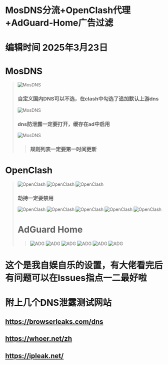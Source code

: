 # MosDNS分流+OpenClash代理+AdGuard-Home广告过滤
# 编辑时间 2025年3月23日
# MosDNS

>![MosDNS](images/MosDNS11.png)
> 
> ### **自定义国内DNS可以不选，在clash中勾选了追加默认上游dns**
> 
> ![MosDNS](images/MosDNS2.png)
> 
> ### **dns防泄露一定要打开，缓存在ad中启用**
> 
> ![MosDNS](images/MosDNS3.png)
> 
> > ### **规则列表一定要第一时间更新**

# OpenClash

> ![OpenClash](images/OpenClash1.png)
> ![OpenClash](images/OpenClash2.png)
> ![OpenClash](images/OpenClash3.png)
> 
> ### **劫持一定要禁用**
> 
> ![OpenClash](images/OpenClash4.png)
> ![OpenClash](images/OpenClash5.png)
> ![OpenClash](images/OpenClash6.png)
> ![OpenClash](images/OpenClash7.png)
> ![OpenClash](images/OpenClash8.png)
> 
> # AdGuard Home
> 
> > ![ADG](images/AD1.png)
> > ![ADG](images/AD2.png)
> > ![ADG](images/AD3.png)
> > ![ADG](images/AD4.png)
> > ![ADG](images/AD6.png)
> > ![ADG](images/AD5.png)



# 这个是我自娱自乐的设置，有大佬看完后有问题可以在Issues指点一二最好啦
# 附上几个DNS泄露测试网站
## https://browserleaks.com/dns
## https://whoer.net/zh
## https://ipleak.net/


